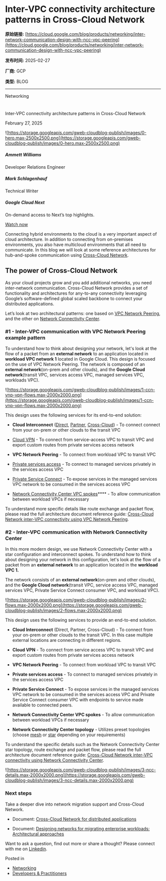 # Inter-VPC connectivity architecture patterns in Cross-Cloud Network

**原始链接:** [https://cloud.google.com/blog/products/networking/inter-network-communication-design-with-ncc-vpc-peering](https://cloud.google.com/blog/products/networking/inter-network-communication-design-with-ncc-vpc-peering)

**发布时间:** 2025-02-27

**厂商:** GCP

**类型:** BLOG

---
Networking

# 

Inter-VPC connectivity architecture patterns in Cross-Cloud Network

February 27, 2025

  

![https://storage.googleapis.com/gweb-cloudblog-publish/images/0-hero.max-2500x2500.png](https://storage.googleapis.com/gweb-cloudblog-publish/images/0-hero.max-2500x2500.png)

##### Ammett Williams

Developer Relations Engineer

##### Mark Schlagenhauf

Technical Writer

##### Google Cloud Next

On-demand access to Next’s top highlights.

[Watch now](https://cloud.withgoogle.com/next/25?utm_source=cgc-blog&utm_medium=blog&utm_campaign=FY25-Q2-global-EXP106-physicalevent-er-next25-mc&utm_content=cgc-blog-left-hand-rail-post-next&utm_term=-)

Connecting hybrid environments to the cloud is a very important aspect of cloud architecture. In addition to connecting from on-premises environments, you also have multicloud environments that all need to communicate. In this blog we will look at some reference architectures for hub-and-spoke communication using [Cross-Cloud Network](https://cloud.google.com/solutions/cross-cloud-network?hl=en).

## **The power of Cross-Cloud Network**

As your cloud projects grow and you add additional networks, you need inter-network communication. Cross-Cloud Network provides a set of functionality and architectures for any-to-any connectivity leveraging Google’s software-defined global scaled backbone to connect your distributed applications.

Let’s look at two architectural patterns: one based on [VPC Network Peering](https://cloud.google.com/vpc/docs/vpc-peering), and the other on [Network Connectivity Center](https://cloud.google.com/network-connectivity/docs/network-connectivity-center/concepts/overview).

### **#1 - Inter-VPC communication with VPC Network Peering example pattern**

To understand how to think about designing your network, let's look at the flow of a packet from an **external network** to an application located in **workload VPC network 1** located in Google Cloud. This design is focused on the use of VPC Network Peering. The network is composed of an **external network**(on-prem and other clouds), and the **Google Cloud network**(transit VPC, services access VPC, managed services VPC, workloads VPC).

![https://storage.googleapis.com/gweb-cloudblog-publish/images/1-ccn-vnp-vpn-flows.max-2000x2000.png](https://storage.googleapis.com/gweb-cloudblog-publish/images/1-ccn-vnp-vpn-flows.max-2000x2000.png)

This design uses the following services for its end-to-end solution:

  * **Cloud Interconnect** ([Direct](https://cloud.google.com/network-connectivity/docs/interconnect/concepts/dedicated-overview), [Partner](https://cloud.google.com/network-connectivity/docs/interconnect/concepts/partner-overview), [Cross-Cloud](https://cloud.google.com/network-connectivity/docs/interconnect/concepts/cci-overview)) - To connect connect from your on-prem or other clouds to the transit VPC

  * [Cloud VPN](https://cloud.google.com/network-connectivity/docs/vpn/concepts/topologies) \- To connect from service-access VPC to transit VPC and export custom routes from private services access network

  * **VPC Network Peering** \- To connect from workload VPC to transit VPC

  * [Private services access](https://cloud.google.com/vpc/docs/private-services-access) \- To connect to managed services privately in the services access VPC

  * [Private Service Connect](https://cloud.google.com/vpc/docs/private-service-connect) \- To expose services in the managed services VPC network to be consumed in the services access VPC

  * [Network Connectivity Center VPC spokes](https://cloud.google.com/network-connectivity/docs/network-connectivity-center/concepts/vpc-spokes-overview#vpc-spokes)**** \- To allow communication between workload VPCs if necessary

To understand more specific details like route exchange and packet flow, please read the full architecture document reference guide: [Cross-Cloud Network inter-VPC connectivity using VPC Network Peering](https://cloud.google.com/architecture/ccn-distributed-apps-design/ccn-vnp-vpn-ra).

### **#2 - Inter-VPC communication with Network Connectivity Center**

In this more modern design, we use Network Connectivity Center with a star configuration and interconnect spokes. To understand how to think about designing your network in this configuration, let's look at the flow of a packet from an **external network** to an application located in the **workload VPC 1.**

The network consists of an **external network**(on-prem and other clouds), and the **Google Cloud network**(transit VPC, service access VPC, managed services VPC, Private Service Connect consumer VPC, and workload VPC).

![https://storage.googleapis.com/gweb-cloudblog-publish/images/2-flows.max-2000x2000.png](https://storage.googleapis.com/gweb-cloudblog-publish/images/2-flows.max-2000x2000.png)

This design uses the following services to provide an end-to-end solution.

  * **Cloud Interconnect** (Direct, Partner, Cross-Cloud) - To connect from your on-prem or other clouds to the transit VPC. In this case multiple external locations are connecting in different regions.

  * **Cloud VPN** \- To connect from service access VPC to transit VPC and export custom routes from private services access network

  * **VPC Network Peering** \- To connect from workload VPC to transit VPC

  * **Private services access** \- To connect to managed services privately in the services access VPC

  * **Private Service Connect** \- To expose services in the managed services VPC network to be consumed in the services access VPC and Private Service Connect consumer VPC with endpoints to service made available to connected peers.

  * **Network Connectivity Center VPC spokes** \- To allow communication between workload VPCs if necessary

  * **Network Connectivity Center topology** \- Utilizes preset topologies (choose [mesh](https://cloud.google.com/network-connectivity/docs/network-connectivity-center/concepts/vpc-spokes-overview#mesh-topology) or [star](https://cloud.google.com/network-connectivity/docs/network-connectivity-center/concepts/vpc-spokes-overview#star-topology) depending on your requirements)

To understand the specific details such as the Network Connectivity Center star topology, route exchange and packet flow, please read the full architecture document reference guide: [Cross-Cloud Network inter-VPC connectivity using Network Connectivity Center](https://cloud.google.com/architecture/ccn-distributed-apps-design/ccn-ncc-vpn-ra). 

![https://storage.googleapis.com/gweb-cloudblog-publish/images/3-ncc-details.max-2000x2000.png](https://storage.googleapis.com/gweb-cloudblog-publish/images/3-ncc-details.max-2000x2000.png)

### **Next steps**

Take a deeper dive into network migration support and Cross-Cloud Network.

  * Document: [Cross-Cloud Network for distributed applications](https://cloud.google.com/architecture/ccn-distributed-apps-design)

  * Document: [Designing networks for migrating enterprise workloads: Architectural approaches](https://cloud.google.com/architecture/network-architecture)

Want to ask a question, find out more or share a thought? Please connect with me on [Linkedin](https://www.linkedin.com/in/ammett/). 



Posted in

  * [Networking](https://cloud.google.com/blog/products/networking)
  * [Developers & Practitioners](https://cloud.google.com/blog/topics/developers-practitioners)